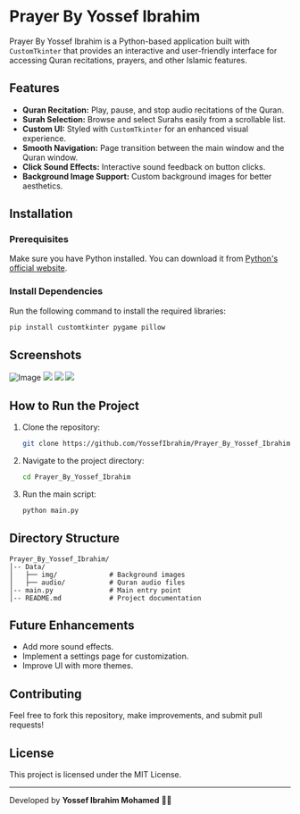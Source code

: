 # Prayer By Yossef Ibrahim

Prayer By Yossef Ibrahim is a Python-based application built with `CustomTkinter` that provides an interactive and user-friendly interface for accessing Quran recitations, prayers, and other Islamic features.

## Features
- **Quran Recitation:** Play, pause, and stop audio recitations of the Quran.
- **Surah Selection:** Browse and select Surahs easily from a scrollable list.
- **Custom UI:** Styled with `CustomTkinter` for an enhanced visual experience.
- **Smooth Navigation:** Page transition between the main window and the Quran window.
- **Click Sound Effects:** Interactive sound feedback on button clicks.
- **Background Image Support:** Custom background images for better aesthetics.

## Installation
### Prerequisites
Make sure you have Python installed. You can download it from [Python's official website](https://www.python.org/downloads/).

### Install Dependencies
Run the following command to install the required libraries:
```bash
pip install customtkinter pygame pillow
```
## Screenshots
![Image](https://github.com/user-attachments/assets/fc471306-3b29-489e-b4b8-351d50aa1665)
<img src="![Image](https://github.com/user-attachments/assets/6c6880e8-00e5-43bd-abef-fb5b633f7084)">
<img src="![Image](https://github.com/user-attachments/assets/06660832-7ea2-4037-9615-a7f0cb900455)">
<img src="![Image](https://github.com/user-attachments/assets/61132313-ea54-4293-bc81-8e55cedd5f4f)">

## How to Run the Project
1. Clone the repository:
   ```bash
   git clone https://github.com/YossefIbrahim/Prayer_By_Yossef_Ibrahim.git
   ```
2. Navigate to the project directory:
   ```bash
   cd Prayer_By_Yossef_Ibrahim
   ```
3. Run the main script:
   ```bash
   python main.py
   ```

## Directory Structure
```
Prayer_By_Yossef_Ibrahim/
│-- Data/
│   ├── img/             # Background images
│   ├── audio/           # Quran audio files
│-- main.py              # Main entry point
│-- README.md            # Project documentation
```

## Future Enhancements
- Add more sound effects.
- Implement a settings page for customization.
- Improve UI with more themes.

## Contributing
Feel free to fork this repository, make improvements, and submit pull requests!

## License
This project is licensed under the MIT License.

---
Developed by **Yossef Ibrahim Mohamed** 🎯🚀


 
